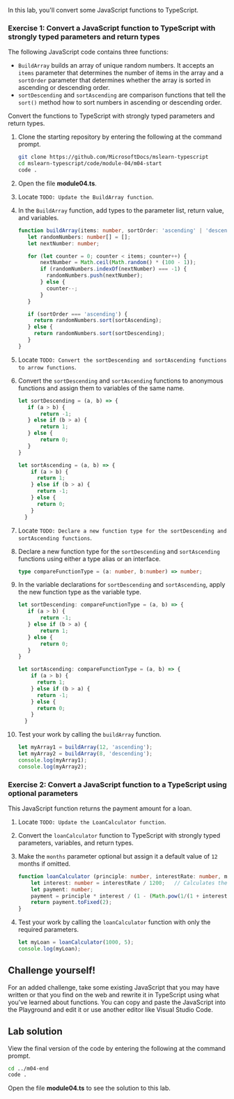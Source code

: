 In this lab, you'll convert some JavaScript functions to TypeScript.

### Exercise 1: Convert a JavaScript function to TypeScript with strongly typed parameters and return types

The following JavaScript code contains three functions:

- `BuildArray` builds an array of unique random numbers. It accepts an `items` parameter that determines the number of items in the array and a `sortOrder` parameter that determines whether the array is sorted in ascending or descending order.
- `sortDescending` and `sortAscending` are comparison functions that tell the `sort()` method how to sort numbers in ascending or descending order.

Convert the functions to TypeScript with strongly typed parameters and return types.

1. Clone the starting repository by entering the following at the command prompt. 

   ```bash
   git clone https://github.com/MicrosoftDocs/mslearn-typescript
   cd mslearn-typescript/code/module-04/m04-start
   code .
   ```

1. Open the file **module04.ts**.
1. Locate `TODO: Update the BuildArray function`. 
1. In the `BuildArray` function, add types to the parameter list, return value, and variables.

    ```typescript
    function buildArray(items: number, sortOrder: 'ascending' | 'descending'): number[] {
       let randomNumbers: number[] = [];
       let nextNumber: number;

       for (let counter = 0; counter < items; counter++) {
           nextNumber = Math.ceil(Math.random() * (100 - 1));
           if (randomNumbers.indexOf(nextNumber) === -1) {
             randomNumbers.push(nextNumber);
           } else {
             counter--;
           }
       }

       if (sortOrder === 'ascending') {
         return randomNumbers.sort(sortAscending);
       } else {
         return randomNumbers.sort(sortDescending);
       }
   }
   ```

1. Locate `TODO: Convert the sortDescending and sortAscending functions to arrow functions`.
1. Convert the `sortDescending` and `sortAscending` functions to anonymous functions and assign them to variables of the same name.

   ```typescript
   let sortDescending = (a, b) => {
      if (a > b) {
          return -1;
      } else if (b > a) {
          return 1;
      } else {
          return 0;
      }
   }

   let sortAscending = (a, b) => {
       if (a > b) {
         return 1;
       } else if (b > a) {
         return -1;
       } else {
         return 0;
       }
     }
   ```

1. Locate `TODO: Declare a new function type for the sortDescending and sortAscending functions`.
1. Declare a new function type for the `sortDescending` and `sortAscending` functions using either a type alias or an interface. 

   ```typescript
   type compareFunctionType = (a: number, b:number) => number;
   ```

1. In the variable declarations for `sortDescending` and `sortAscending`, apply the new function type as the variable type.

   ```typescript
   let sortDescending: compareFunctionType = (a, b) => {
      if (a > b) {
          return -1;
      } else if (b > a) {
          return 1;
      } else {
          return 0;
      }
   }

   let sortAscending: compareFunctionType = (a, b) => {
       if (a > b) {
         return 1;
       } else if (b > a) {
         return -1;
       } else {
         return 0;
       }
     }
   ```

1. Test your work by calling the `buildArray` function.

   ```typescript
   let myArray1 = buildArray(12, 'ascending');
   let myArray2 = buildArray(8, 'descending');
   console.log(myArray1);
   console.log(myArray2);
   ```

### Exercise 2: Convert a JavaScript function to a TypeScript using optional parameters

This JavaScript function returns the payment amount for a loan.

1. Locate `TODO: Update the LoanCalculator function`.
1. Convert the `loanCalculator` function to TypeScript with strongly typed parameters, variables, and return types.
1. Make the `months` parameter optional but assign it a default value of `12` months if omitted.

   ```typescript
   function loanCalculator (principle: number, interestRate: number, months = 12): string {
       let interest: number = interestRate / 1200;   // Calculates the monthly interest rate 
       let payment: number;
       payment = principle * interest / (1 - (Math.pow(1/(1 + interest), months)));
       return payment.toFixed(2);
   }
   ```

1. Test your work by calling the `loanCalculator` function with only the required parameters.

   ```typescript
   let myLoan = loanCalculator(1000, 5);
   console.log(myLoan);
   ```

## Challenge yourself!

For an added challenge, take some existing JavaScript that you may have written or that you find on the web and rewrite it in TypeScript using what you've learned about functions. You can copy and paste the JavaScript into the Playground and edit it or use another editor like Visual Studio Code.

## Lab solution

View the final version of the code by entering the following at the command prompt. 

```bash
cd ../m04-end
code .
```

Open the file **module04.ts** to see the solution to this lab. 